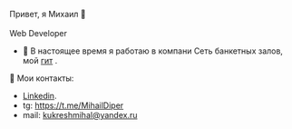 Привет, я Михаил 👋<br/>  
Web Developer


- 🔭 В настоящее время я работаю в компани Сеть банкетных залов, мой [гит](https://github.com/itNapominki) .

📢 Мои контакты:
   - [Linkedin](https://www.linkedin.com/feed/?trk=404_page).
   -   tg: https://t.me/MihailDiper <br/>
   -   mail: kukreshmihal@yandex.ru <br/>
